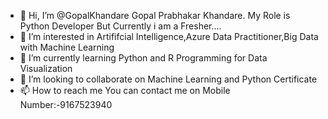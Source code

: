 - 👋 Hi, I’m @GopalKhandare Gopal Prabhakar Khandare. My Role is Python Developer But Currently i am a Fresher....
- 👀 I’m interested in Artififcial Intelligence,Azure Data Practitioner,Big Data with Machine Learning
- 🌱 I’m currently learning Python and R Programming for Data Visualization
- 💞️ I’m looking to collaborate on Machine Learning and Python Certificate
- 📫 How to reach me You can contact me on Mobile Number:-9167523940

<!---
GopalKhandare/GopalKhandare is a ✨ special ✨ repository because its `README.md` (this file) appears on your GitHub profile.
You can click the Preview link to take a look at your changes.
--->

